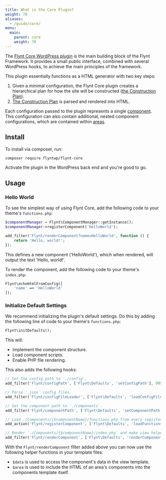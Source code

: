 ```yaml
---
title: What is the Core Plugin?
weight: 70
aliases:
  - /guide/core/
menu:
  main:
    parent: core
    weight: 70
---
```


The [Flynt Core WordPress plugin](https://github.com/flyntwp/flynt-core) is the main building block of the Flynt Framework. It provides a small public interface, combined with several WordPress hooks, to achieve the main principles of the framework.

This plugin essentially functions as a HTML generator with two key steps:

1. Given a minimal configuration, the Flynt Core plugin creates a hierarchical plan for how the site will be constructed ([the Construction Plan](/guide/core/construction-plan/)).
2. [The Construction Plan](/guide/core/construction-plan/) is parsed and rendered into HTML.

Each configuration passed to the plugin represents a single [component](/guide/components/). This configuration can also contain additional, nested component configurations, which are contained within [areas](/guide/components/what-is-component/#what-is-an-area).

## Install

<!-- TODO: install via WordPress instructions -->

To install via composer, run:

```bash
composer require flyntwp/flynt-core
```

Activate the plugin in the WordPress back end and you're good to go.

## Usage

### Hello World
To see the simplest way of using Flynt Core, add the following code to your theme's `functions.php`:

```php
$componentManager = Flynt\ComponentManager::getInstance();
$componentManager->registerComponent('HelloWorld');

add_filter('Flynt/renderComponent?name=HelloWorld', function () {
    return 'Hello, world!';
});
```
This defines a new component ('HelloWorld'), which when rendered, will output the text 'Hello, world!'.

To render the component, add the following code to your theme's `index.php`:

```php
Flynt\echoHtmlFromConfig([
    'name' => 'HelloWorld'
]);
```

### Initialize Default Settings

We recommend initializing the plugin's default settings. Do this by adding the following line of code to your theme's `functions.php`:

```php
Flynt\initDefaults();
```

This will:

- Implement the component structure.
- Load component scripts.
- Enable PHP file rendering.

This also adds the following hooks:

```php
// Set the config path to './config'.
add_filter('Flynt/configPath', ['Flynt\Defaults', 'setConfigPath'], 999, 2);

// Parse `.json` config files.
add_filter('Flynt/configFileLoader', ['Flynt\Defaults', 'loadConfigFile'], 999, 3);

// Set the component path to `./Components`.
add_filter('Flynt/componentPath', ['Flynt\Defaults', 'setComponentPath'], 999, 2);

// Load ./Components/{$componentName}/functions.php from every registered component.
add_action('Flynt/registerComponent', ['Flynt\Defaults', 'loadFunctionsFile']);

// Render `./Components/{$componentName}/index.php` and make view helper functions `$data` and `$area` available (see explanation below).
add_filter('Flynt/renderComponent', ['Flynt\Defaults', 'renderComponent'], 999, 4);
```

With the `Flynt/renderComponent` filter added above you can now use the following helper functions in your template files:

- `$data` is used to access the component's data in the view template.
- `$area` is used to include the HTML of an area's components into the components template itself.
